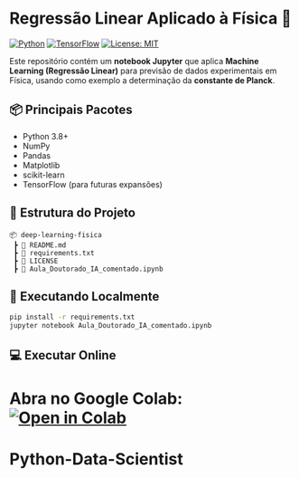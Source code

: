 
# Regressão Linear Aplicado à Física 🚀

[![Python](https://img.shields.io/badge/Python-3.8%2B-blue)](https://www.python.org/)
[![TensorFlow](https://img.shields.io/badge/TensorFlow-2.10%2B-orange)](https://www.tensorflow.org/)
[![License: MIT](https://img.shields.io/badge/License-MIT-green.svg)](LICENSE)

Este repositório contém um **notebook Jupyter** que aplica **Machine Learning (Regressão Linear)** para previsão de dados experimentais em Física, usando como exemplo a determinação da **constante de Planck**.

## 📦 Principais Pacotes
- Python 3.8+
- NumPy
- Pandas
- Matplotlib
- scikit-learn
- TensorFlow (para futuras expansões)

## 📂 Estrutura do Projeto
```
📦 deep-learning-fisica
 ┣ 📜 README.md
 ┣ 📜 requirements.txt
 ┣ 📜 LICENSE
 ┣ 📜 Aula_Doutorado_IA_comentado.ipynb
```

## 🚀 Executando Localmente
```bash
pip install -r requirements.txt
jupyter notebook Aula_Doutorado_IA_comentado.ipynb
```

## 💻 Executar Online
Abra no Google Colab:
[![Open in Colab](https://colab.research.google.com/assets/colab-badge.svg)](
https://colab.research.google.com/github/SEU_USUARIO/deep-learning-fisica/blob/main/Aula_Doutorado_IA_comentado.ipynb)
=======
# Python-Data-Scientist
